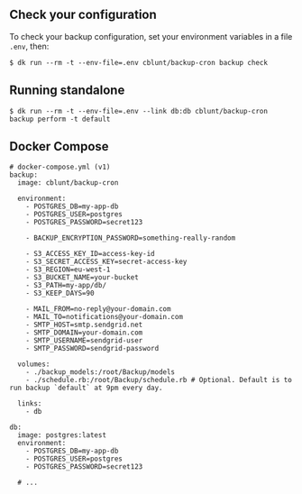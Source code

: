 ## Check your configuration

To check your backup configuration, set your environment variables in a file `.env`, then:

    $ dk run --rm -t --env-file=.env cblunt/backup-cron backup check

## Running standalone

    $ dk run --rm -t --env-file=.env --link db:db cblunt/backup-cron backup perform -t default

## Docker Compose

    # docker-compose.yml (v1)
    backup:
      image: cblunt/backup-cron

      environment:
        - POSTGRES_DB=my-app-db
        - POSTGRES_USER=postgres
        - POSTGRES_PASSWORD=secret123

        - BACKUP_ENCRYPTION_PASSWORD=something-really-random

        - S3_ACCESS_KEY_ID=access-key-id
        - S3_SECRET_ACCESS_KEY=secret-access-key
        - S3_REGION=eu-west-1
        - S3_BUCKET_NAME=your-bucket
        - S3_PATH=my-app/db/
        - S3_KEEP_DAYS=90

        - MAIL_FROM=no-reply@your-domain.com
        - MAIL_TO=notifications@your-domain.com
        - SMTP_HOST=smtp.sendgrid.net
        - SMTP_DOMAIN=your-domain.com
        - SMTP_USERNAME=sendgrid-user
        - SMTP_PASSWORD=sendgrid-password

      volumes:
        - ./backup_models:/root/Backup/models
        - ./schedule.rb:/root/Backup/schedule.rb # Optional. Default is to run backup `default` at 9pm every day.

      links:
        - db

    db:
      image: postgres:latest
      environment:
        - POSTGRES_DB=my-app-db
        - POSTGRES_USER=postgres
        - POSTGRES_PASSWORD=secret123

      # ...
